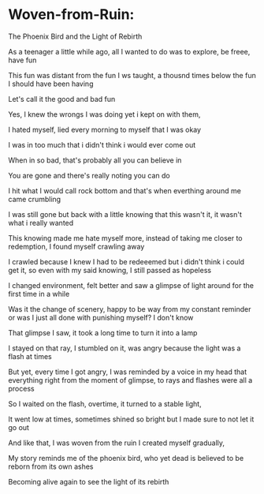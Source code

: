 # Woven-from-Ruin:
The Phoenix Bird and the Light of Rebirth

As a teenager a little while ago, all I wanted to do was to explore, be freee, have fun

This fun was distant from the fun I ws taught, a thousnd times below the fun I should have been having

Let's call it the good and bad fun

Yes, I knew the wrongs I was doing yet i kept on with them,

I hated myself, lied every morning to myself that I was okay

I was in too much that i didn't think i would ever come out

When in so bad, that's probably all you can believe in

You are gone and there's really noting you can do 

I hit what I would call rock bottom and that's when everthing around me came crumbling

I was still gone but back with a little knowing that this wasn't it, it wasn't what i really wanted

This knowing made me hate myself more, instead of taking me closer to redemption, I found myself crawling away

I crawled because I knew I had to be redeeemed but i didn't think i could get it, so even with my said knowing, I still passed as hopeless

I changed environment, felt better and saw a glimpse of light around for the first time in a while

Was it the change of scenery, happy to be way from my constant reminder or was I just all done with punishing myself? I don't know

That glimpse I saw, it took a long time to turn it into a lamp

I stayed on that ray, I stumbled on it, was angry because the light was a flash at times

But yet, every time I got angry, I was reminded by a voice in my head that everything right from the moment of glimpse, to rays and flashes were all a process

So I waited on the flash, overtime, it turned to a stable light,

It went low at times, sometimes shined so bright but I made sure to not let it go out

And like that, I was woven from the ruin I created myself gradually, 

My story reminds me of the phoenix bird, who yet dead is believed to be reborn from its own ashes

Becoming alive again to see the light of its rebirth
